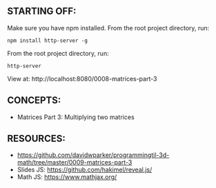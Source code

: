 ## STARTING OFF:

Make sure you have npm installed.
From the root project directory, run:
```
npm install http-server -g
```

From the root project directory, run:
```
http-server
```

View at: http://localhost:8080/0008-matrices-part-3

## CONCEPTS:

* Matrices Part 3: Multiplying two matrices

## RESOURCES:

* https://github.com/davidwparker/programmingtil-3d-math/tree/master/0009-matrices-part-3
* Slides JS: https://github.com/hakimel/reveal.js/
* Math JS: https://www.mathjax.org/
